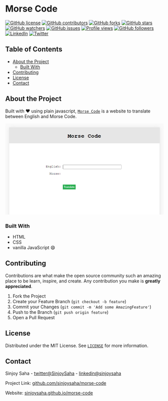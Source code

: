 # Morse Code

[![GitHub license](https://img.shields.io/github/license/sinjoysaha/morse-code.svg)](https://github.com/sinjoysaha/morse-code/blob/master/LICENSE)
[![GitHub contributors](https://img.shields.io/github/contributors/sinjoysaha/morse-code.svg)](https://GitHub.com/sinjoysaha/morse-code/graphs/contributors/)
[![GitHub forks](https://img.shields.io/github/forks/sinjoysaha/morse-code.svg)](https://GitHub.com/sinjoysaha/morse-code/network/)
[![GitHub stars](https://img.shields.io/github/stars/sinjoysaha/morse-code.svg)](https://GitHub.com/sinjoysaha/morse-code/stargazers/)
[![GitHub watchers](https://img.shields.io/github/watchers/sinjoysaha/morse-code.svg)](https://GitHub.com/sinjoysaha/morse-code/watchers/)
[![GitHub issues](https://img.shields.io/github/issues/sinjoysaha/morse-code.svg)](https://GitHub.com/sinjoysaha/morse-code/issues/)
[![Profile views](https://gpvc.arturio.dev/sinjoysaha)](https://GitHub.com/sinjoysaha/)
[![GitHub followers](https://img.shields.io/github/followers/sinjoysaha.svg)](https://github.com/sinjoysaha?tab=followers)
[![LinkedIn](https://img.shields.io/badge/-LinkedIn-black.svg?style=flat-square&logo=linkedin&color=545454)](https://linkedin.com/in/sinjoysaha)
[![Twitter](https://img.shields.io/badge/-Twitter-blue.svg?style=flat-square&logo=twitter&color=b3e0ff)](https://twitter.com/SinjoySaha)

## Table of Contents

* [About the Project](#about-the-project)
  * [Built With](#built-with)
* [Contributing](#contributing)
* [License](#license)
* [Contact](#contact)


## About the Project

Built with :heart: using plain javascript, [`Morse Code`](https://sinjoysaha.github.io/morse-code/) is a website to translate between English and Morse Code.

[![Project Image](docs/images/projectimage.png)](https://sinjoysaha.github.io/morse-code/)

### Built With

* HTML
* CSS
* vanilla JavaScript :smile:

## Contributing

Contributions are what make the open source community such an amazing place to be learn, inspire, and create. Any contribution you make is **greatly appreciated**.

1. Fork the Project
2. Create your Feature Branch (`git checkout -b feature`)
3. Commit your Changes (`git commit -m 'Add some AmazingFeature'`)
4. Push to the Branch (`git push origin feature`)
5. Open a Pull Request


## License

Distributed under the MIT License. See [`LICENSE`](https://github.com/sinjoysaha/morse-code/blob/master/LICENSE) for more information.

## Contact

Sinjoy Saha - [twitter@SinjoySaha](https://twitter.com/SinjoySaha)
            - [linkedin@sinjoysaha](https://linkedin.com/in/sinjoysaha)

Project Link: [github.com/sinjoysaha/morse-code](https://github.com/sinjoysaha/morse-code)

Website: [sinjoysaha.github.io/morse-code](https://sinjoysaha.github.io/morse-code)

